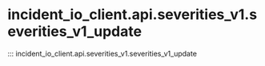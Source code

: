 # incident_io_client.api.severities_v1.severities_v1_update

::: incident_io_client.api.severities_v1.severities_v1_update
